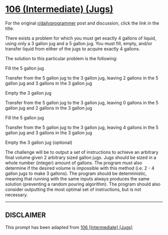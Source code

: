 # [106 (Intermediate) (Jugs)](https://www.reddit.com/r/dailyprogrammer/comments/11xjfd/10232012_challenge_106_intermediate_jugs/)

For the original [r/dailyprogrammer](https://www.reddit.com/r/dailyprogrammer/) post and discussion, click the link in the title.

There exists a problem for which you must get exactly 4 gallons of liquid, using only a 3 gallon jug and a 5 gallon jug. You must fill, empty, and/or transfer liquid from either of the jugs to acquire exactly 4 gallons. 

The solution to this particular problem is the following:

Fill the 5 gallon jug

Transfer from the 5 gallon jug to the 3 gallon jug, leaving 2 gallons in the 5 gallon jug and 3 gallons in the 3 gallon jug

Empty the 3 gallon jug

Transfer from the 5 gallon jug to the 3 gallon jug, leaving 0 gallons in the 5 gallon jug and 2 gallons in the 3 gallon jug

Fill the 5 gallon jug

Transfer from the 5 gallon jug to the 3 gallon jug, leaving 4 gallons in the 5 gallon jug and 3 gallons in the 3 gallon jug

Empty the 3 gallon jug (optional)

The challenge will be to output a set of instructions to achieve an arbitrary final volume given 2 arbitrary sized gallon jugs. Jugs should be sized in a whole number (integer) amount of gallons. The program must also determine if the desired volume is impossible with this method (i.e. 2 - 4 gallon jugs to make 3 gallons). The program should be deterministic, meaning that running with the same inputs always produces the same solution (preventing a random pouring algorithm). The program should also consider outputting the most optimal set of instructions, but is not necessary.


----
## **DISCLAIMER**
This prompt has been adapted from [106 [Intermediate] (Jugs)](https://www.reddit.com/r/dailyprogrammer/comments/11xjfd/10232012_challenge_106_intermediate_jugs/
)
